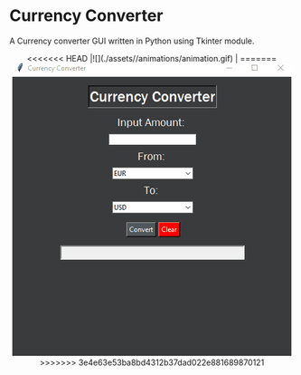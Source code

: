 
# Currency Converter
A Currency converter GUI written in Python using Tkinter module.

<p align="center">
<<<<<<< HEAD
|![](./assets//animations/animation.gif) |
=======
<img src="animation.gif"/>
>>>>>>> 3e4e63e53ba8bd4312b37dad022e881689870121
</p>
